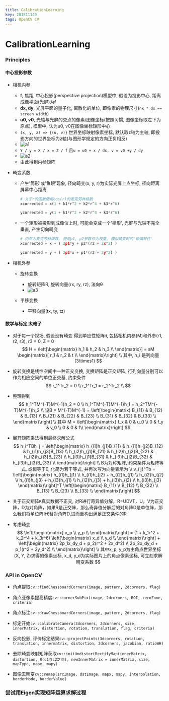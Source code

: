 ```yaml
---
title: CalibrationLearning
key: 201811140
tags: OpenCV CV
---
```


# CalibrationLearning

### Principles

#### 中心投影参数

- 相机内参
   - **f**, 焦距, 中心投影(perspective projection)模型中, 假设为投影中心, 距离成像平面(光屏)为**f**
   - **dx, dy**, 光屏平面的量子化, 离散化的单位, 即像素的物理尺寸(`nx * dx == screen width`)
   - **u0, v0**, 光轴与光屏的交点的像素/图像坐标(按照习惯, 图像坐标取左下为原点), 模型中, 认为u0, v0在图像坐标矩形中心
   - `(x, y, z) => {(u, v)}` 世界坐标映射像素坐标, 默认取z轴为主轴, 即投影方向的世界坐标为z轴(与图形学规定的方向正负相反)
   - ![a1]({{site.url}}/assets/BlogImages/2018-11-14/a1.PNG)
   - `Y / y = X / x = Z / f` 且`u = u0 + x / dx, v = v0 +y / dy`
   - ![a2]({{site.url}}/assets/BlogImages/2018-11-14/a2.PNG)
   - 由此得到内参矩阵

- 畸变系数

   - 产生'筒形'或'鱼眼'现象, 径向畸变(x, y, r)为实际光屏上点坐标, 径向距离屏幕中心距离 

     ```python
     # 关于r的函数使用cos(r)的麦克劳林级数
     xcorrected = x(1 + k1*r^2 + k2*r^4 + k3*r^6)
     
     ycorrected = y(1 + k1*r^2 + k2*r^4 + k3*r^6)
     ```

   - 一个矩形被投影到成像仪上时, 可能会变成一个'梯形', 光屏与光轴不完全垂直, 产生切向畸变

     ```python
     # 仍然为麦克劳林级数, 使用p1, p2参数作为权重, 模拟畸变时的'轴偏转性'
     xcorrected = x + ( 2p1*y + p2*(r2 + 2x^2) )
     
     ycorrected = y + ( 2p2*x + p1*(r2 + 2y^2) )
     ```

      

- 相机外参

   - 旋转变换
     - 旋转矩阵R, 旋转向量(rx, ry, rz), 法向θ
     - ![a3]({{site.url}}/assets/BlogImages/2018-11-14/a3.PNG)

   - 平移变换
     - 平移向量(tx, ty, tz)

#### 数学与标定 ~~太难了~~
- 对于每一个视场, 假设没有畸变 得到单应性矩阵`H`, 包括相机内参(M)和外参(r1, r2, r3), r3 = 0, Z = 0
$$
H = \left[\begin{matrix}
h_1 & h_2 & h_3 \\
\end{matrix}] = sM
\begin{matrix}[
r_1 & r_2 & t \\
\end{matrix}\right] \\
其中, h_i 是列向量(3\times1)
$$
- 旋转变换是线性空间中一种正交变换, 变换矩阵是正交矩阵, 行列向量分别可以作为相应空间的单位正交基, 约束条件
$$
r_1^Tr_2 = 0 \\
r_1^Tr_1 = r_2^Tr_2 \\
$$
- 整理得到
$$
h_1^TM^{-T}M^{-1}h_2 = 0 \\
h_1^TM^{-T}M^{-1}h_1 = h_2^TM^{-T}M^{-1}h_2 \\
设B = M^{-T}M^{-1} =
\left[\begin{matrix}
B_{11} & B_{12} & B_{13} \\
B_{21} & B_{22} & B_{23} \\
B_{31} & B_{32} & B_{33} \\
\end{matrix}\right] \\
其中 M = 
\left[\begin{matrix}
f_x & 0 & u_0 \\
0 & f_y & v_0 \\
0 & 0 & 1\\
\end{matrix}\right]
$$
- 展开矩阵乘法得到最终求解公式
$$
h_i^TBh_j = 
\left[\begin{matrix}
h_{i1}h_{j1}B_{11} & h_{i1}h_{j2}B_{12} & h_{i1}h_{j3}B_{13} \\
h_{i2}h_{j1}B_{21} & h_{i2}h_{j2}B_{22} & h_{i2}h_{j3}B_{23} \\
h_{i3}h_{j1}B_{31} & h_{i3}h_{j2}B_{32} & h_{i3}h_{j3}B_{33} \\
\end{matrix}\right] \\
B为对称矩阵, 约束条件为矩阵等式, 或恒等于0, 化简为若干等式, 并再次写为向量表示为 \\
v_{ij}^Tb = \left[\begin{matrix}
h_{i1}h_{j1} \\ h_{i1}h_{j2} + h_{i2}h_{j1} \\ h_{i2}h_{j2} \\ h_{i1}h_{j3} + h_{i3}h_{j1} \\ h_{i2}h_{j3} + h_{i3}h_{j2} \\ h_{i3}h_{j3}
\end{matrix}\right]^T
\left[\begin{matrix}
B_{11} \\ B_{12} \\ B_{22} \\ B_{13} \\ B_{23} \\ B_{33} \\
\end{matrix}\right]
$$

- 关于正交矩阵`R`真实数据不正交, 对R进行奇异值分解，R=UDVT，U，V为正交阵，D为对角阵，如果R是正交阵，那么奇异值分解后的对角阵D是单位阵，那么我们将单位阵I代替对角阵D,进而重构出满足正交条件的R
- 考虑畸变
$$
\left[\begin{matrix}
x_p \\
y_p \\
\end{matrix}\right] = 
(1 + k_1r^2 + k_2r^4 + k_3r^6)
\left[\begin{matrix}
x_d \\
y_d \\
\end{matrix}\right] +
\left[\begin{matrix}
2p_1x_dy_d + p_2(r^2 + 2x_d^2) \\
2p_2x_dy_d + p_1(r^2 + 2y_d^2) \\
\end{matrix}\right] \\
其中x_p, y_p为由角点世界坐标(X, Y, Z)求得的像素坐标, x_d, y_d为实际图片上的角点像素坐标, 可立刻求解畸变系数
$$

### API in OpenCV

- 角点提取`cv::findChessboardCorners(image, pattern, 2dcorners, flag)`

- 角点亚像素提高精度`cv::cornerSubPix(image, 2dcorners, ROI, zeroZone, criteria)`

- 角点标注`cv::drawChessboardCorners(image, pattern, 2dcorners, flag)`
- 标定开始`cv::calibrateCamera(3dcorners, 2dcorners, size, innerMatrix, distortion, rotation, translation, flag, criteria)`
- 反向投影, 评价标定结果`cv::projectPoints(3dcorners, rotation, translation, innermatrix, distortion, 2dcorners, jacobian, ratioWH)`
- 去除畸变映射矩阵获取`cv::initUndistortRectifyMap(innerMatrix, distortion, R(c1与c2之间), newInnerMatrix = innerMatrix, size, mapType, mapx, mapy)`
- 图像去畸变`cv::remap(srcImage, dstImage, mapx, mapy, interpolation, borderMode, borderValue)`



### 尝试用Eigen实现矩阵运算求解过程

